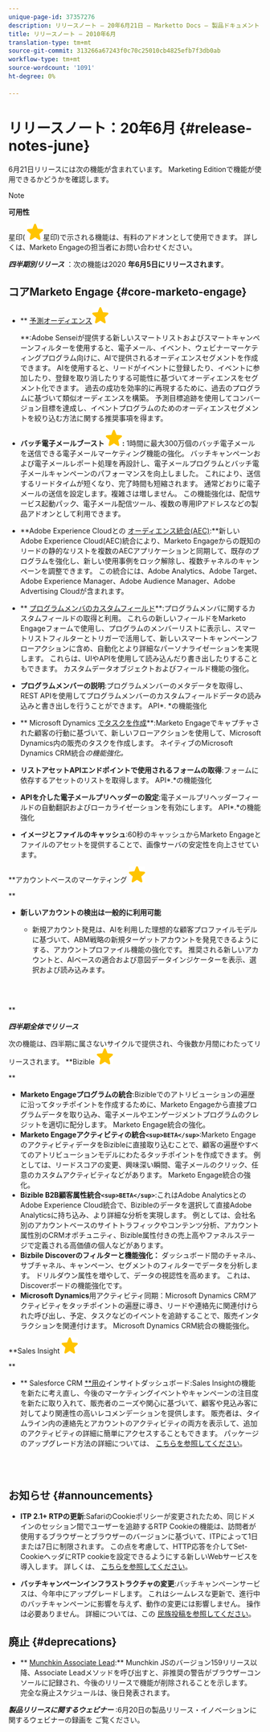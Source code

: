 ```yaml
---
unique-page-id: 37357276
description: リリースノート — 20年6月21日 — Marketto Docs — 製品ドキュメント
title: リリースノート — 2010年6月
translation-type: tm+mt
source-git-commit: 313266a67243f0c70c25010cb4825efb7f3db0ab
workflow-type: tm+mt
source-wordcount: '1091'
ht-degree: 0%

---
```



# リリースノート：20年6月 {#release-notes-june}

6月21日リリースには次の機能が含まれています。 Marketing Editionで機能が使用できるかどうかを確認します。

>[!NOTE]
>
>**可用性**
>
>星印( ![](assets/star-yellow.svg)星印)で示される機能は、有料のアドオンとして使用できます。 詳しくは、Marketo Engageの担当者にお問い合わせください。

***四半期別リリース*** ：次の機能は2020 **年6月5日にリリースされます**。

## コアMarketo Engage {#core-marketo-engage}

* ** [予測オーディエンス](https://help.marketo.com/hc/en-us/articles/360045746253)![（星形）](assets/star-yellow.svg)

   **:Adobe Senseiが提供する新しいスマートリストおよびスマートキャンペーンフィルターを使用すると、電子メール、イベント、ウェビナーマーケティングプログラム向けに、AIで提供されるオーディエンスセグメントを作成できます。 AIを使用すると、リードがイベントに登録したり、イベントに参加したり、登録を取り消したりする可能性に基づいてオーディエンスをセグメント化できます。 過去の成功を効率的に再現するために、過去のプログラムに基づいて類似オーディエンスを構築。 予測目標追跡を使用してコンバージョン目標を達成し、イベントプログラムのためのオーディエンスセグメントを絞り込む方法に関する推奨事項を得ます。
* **バッチ電子メールブースト ![（星）](assets/star-yellow.svg):** 1時間に最大300万個のバッチ電子メールを送信できる電子メールマーケティング機能の強化。 バッチキャンペーンおよび電子メールレポート処理を再設計し、電子メールプログラムとバッチ電子メールキャンペーンのパフォーマンスを向上しました。 これにより、送信するリードタイムが短くなり、完了時間も短縮されます。 通常どおりに電子メールの送信を設定します。複雑さは増しません。 この機能強化は、配信サービス起動パック、電子メール配信ツール、複数の専用IPアドレスなどの製品アドオンとして利用できます。
* **Adobe Experience Cloudとの [オーディエンス統合(AEC)](https://docs.marketo.com/x/ogI6Ag):**新しいAdobe Experience Cloud(AEC)統合により、Marketo Engageからの既知のリードの静的なリストを複数のAECアプリケーションと同期して、既存のプログラムを強化し、新しい使用事例をロック解除し、複数チャネルのキャンペーンを調整できます。 この統合には、Adobe Analytics、Adobe Target、Adobe Experience Manager、Adobe Audience Manager、Adobe Advertising Cloudが含まれます。
* ** [プログラムメンバのカスタムフィールド](https://docs.marketo.com/x/MQA6Ag)**:プログラムメンバに関するカスタムフィールドの取得と利用。 これらの新しいフィールドをMarketo Engageフォームで使用し、プログラムのメンバーリストに表示し、スマートリストフィルターとトリガーで活用して、新しいスマートキャンペーンフローアクションに含め、自動化とより詳細なパーソナライゼーションを実現します。 これらは、UIやAPIを使用して読み込んだり書き出したりすることもできます。 カスタムデータオブジェクトおよびフィールド機能の強化。
* **プログラムメンバーの説明**:プログラムメンバーのメタデータを取得し、REST APIを使用してプログラムメンバーのカスタムフィールドデータの読み込みと書き出しを行うことができます。 API*. *の機能強化

* ** Microsoft Dynamics [でタスクを作成](https://docs.marketo.com/x/jQM6Ag)**:Marketo Engageでキャプチャされた顧客の行動に基づいて、新しいフローアクションを使用して、Microsoft Dynamics内の販売のタスクを作成します。 ネイティブのMicrosoft Dynamics CRM統合*の機能強化。*

* **リストアセットAPIエンドポイントで使用されるフォームの取得**:フォームに依存するアセットのリストを取得します。 API*.*の機能強化

* **APIを介した電子メールプリヘッダーの設定**:電子メールプリヘッダーフィールドの自動翻訳およびローカライゼーションを有効にします。 API*.*の機能強化

* **イメージとファイルのキャッシュ**:60秒のキャッシュからMarketo Engageとファイルのアセットを提供することで、画像サーバの安定性を向上させています。

**アカウントベースのマーケティング ![（星）](assets/star-yellow.svg)

**

* **新しいアカウントの検出は一般的に利用可能**

   * 新規アカウント発見は、AIを利用した理想的な顧客プロファイルモデルに基づいて、ABM戦略の新規ターゲットアカウントを発見できるようにする、アカウントプロファイル機能の強化です。 推奨される新しいアカウントと、AIベースの適合および意図データインジケーターを表示、選択および読み込みます。

<br> 

**

***四半期全体でリリース***

次の機能は、四半期に属さないサイクルで提供され、今後数か月間にわたってリリースされます。
**Bizible ![（星形）](assets/star-yellow.svg)

**

* **Marketo Engageプログラムの統合**:Bizibleでのアトリビューションの遍歴に沿ってタッチポイントを作成するために、Marketo Engageから直接プログラムデータを取り込み、電子メールやエンゲージメントプログラムのクレジットを適切に配分します。 Marketo Engage統合の強化。
* **Marketo Engageアクティビティの統合`<sup>BETA</sup>`**:Marketo EngageのアクティビティデータをBizibleに直接取り込むことで、顧客の遍歴やすべてのアトリビューションモデルにわたるタッチポイントを作成できます。 例としては、リードスコアの変更、興味深い瞬間、電子メールのクリック、任意のカスタムアクティビティなどがあります。 Marketo Engage統合の強化。
* **Bizible B2B顧客属性統合`<sup>BETA</sup>`**:これはAdobe AnalyticsとのAdobe Experience Cloud統合で、Bizibleのデータを選択して直接Adobe Analyticsに持ち込み、より詳細な分析を実現します。 例としては、会社名別のアカウントベースのサイトトラフィックやコンテンツ分析、アカウント属性別のCRMオポチュニティ、Bizible属性付きの売上高やファネルステージで定義される高価値の個人などがあります。
* **Bizbile Discoverのフィルターと機能強化：** ダッシュボード間のチャネル、サブチャネル、キャンペーン、セグメントのフィルターでデータを分析します。 ドリルダウン属性を増やして、データの視認性を高めます。 これは、Discoverボードの機能強化です。
* **Microsoft Dynamics**&#x200B;用アクティビティ同期：Microsoft Dynamics CRMアクティビティをタッチポイントの遍歴に導き、リードや連絡先に関連付けられた呼び出し、予定、タスクなどのイベントを追跡することで、販売インタラクションを関連付けます。 Microsoft Dynamics CRM統合の機能強化。

**Sales Insight ![（星）](assets/star-yellow.svg)

**

* ** Salesforce CRM [**用の](https://docs.marketo.com/x/EoGMAg)インサイトダッシュボード:Sales Insightの機能を新たに考え直し、今後のマーケティングイベントやキャンペーンの注目度を新たに取り入れて、販売者のニーズや関心に基づいて、顧客や見込み客に対してより関連性の高いレコメンデーションを提供します。 販売者は、タイムライン内の連絡先とアカウントのアクティビティの両方を表示して、追加のアクティビティの詳細に簡単にアクセスすることもできます。 パッケージのアップグレード方法の詳細については、 [こちらを参照してください](https://docs.marketo.com/x/F4GMAg)。

<br> 

## お知らせ {#announcements}

* **ITP 2.1+ RTPの更新**:SafariのCookieポリシーが変更されたため、同じドメインのセッション間でユーザーを追跡するRTP Cookieの機能は、訪問者が使用するブラウザーとブラウザーのバージョンに基づいて、ITPによって1日または7日に制限されます。 この点を考慮して、HTTP応答を介してSet-CookieヘッダにRTP cookieを設定できるようにする新しいWebサービスを導入します。 詳しくは、 [こちらを参照してください](https://nation.marketo.com/t5/Knowledgebase/Browser-Cookie-Updates-How-Marketo-RTP-Is-Affected/ta-p/299603)。

* **バッチキャンペーンインフラストラクチャの変更**:バッチキャンペーンサービスは、今年中にアップグレードします。 これはシームレスな更新で、進行中のバッチキャンペーンに影響を与えず、動作の変更には影響しません。 操作は必要ありません。 詳細については、この [民族投稿を参照してください](https://nation.marketo.com/t5/Product-Documents/Batch-Campaign-Processing-Infrastructure-Update/ta-p/301374)。

## 廃止 {#deprecations}

* ** [Munchkin Associate Lead](https://developers.marketo.com/blog/deprecation-of-munchkin-associate-lead-method/):** Munchkin JSのバージョン159リリース以降、Associate Leadメソッドを呼び出すと、非推奨の警告がブラウザーコンソールに記録され、今後のリリースで機能が削除されることを示します。  完全な廃止スケジュールは、後日発表されます。

***製品リリースに関するウェビナー*** :6月20日の製品リリース・イノベーションに関するウェビナーの録画を [](https://engage.marketo.com/June-Release-2020-On-Demand.html) ご覧ください。
